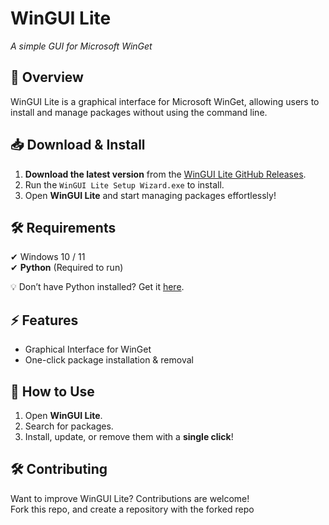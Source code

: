 # WinGUI Lite
*A simple GUI for Microsoft WinGet*  

## 🌟 Overview  
WinGUI Lite is a graphical interface for Microsoft WinGet, allowing users to install and manage packages without using the command line.  

## 📥 Download & Install  
1. **Download the latest version** from the [WinGUI Lite GitHub Releases](https://github.com/JimmyPla6z/WinGUILite/releases).  
2. Run the `WinGUI Lite Setup Wizard.exe` to install.  
3. Open **WinGUI Lite** and start managing packages effortlessly!  

## 🛠 Requirements  
✔ Windows 10 / 11  
✔ **Python** (Required to run)  

💡 Don’t have Python installed? Get it [here](https://www.python.org/downloads/).  

## ⚡ Features  
- Graphical Interface for WinGet  
- One-click package installation & removal  

## 📝 How to Use  
1. Open **WinGUI Lite**.  
2. Search for packages.  
3. Install, update, or remove them with a **single click**!  

## 🛠 Contributing  
Want to improve WinGUI Lite? Contributions are welcome!  
Fork this repo, and create a repository with the forked repo

